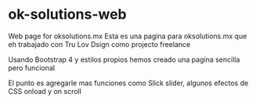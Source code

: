 # ok-solutions-web
Web page for oksolutions.mx
Esta es una pagina para oksolutions.mx que eh trabajado con Tru Lov Dsign como projecto freelance

Usando Bootstrap  4 y estilos propios hemos creado una pagina sencilla pero funcional

El punto es agregarle mas funciones como Slick slider, algunos efectos de CSS onload y on scroll
